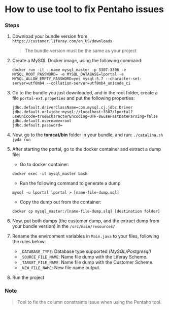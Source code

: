 # How to use tool to fix Pentaho issues

### Steps

1. Download your bundle version from `https://customer.liferay.com/en_US/downloads`
    > The bundle version must be the same as your project

2. Create a MySQL Docker image, using the following command:
    ```
    docker run -it --name mysql_master -p 3307:3306 -e MYSQL_ROOT_PASSWORD= -e MYSQL_DATABASE=lportal -e MYSQL_ALLOW_EMPTY_PASSWORD=yes mysql:5.7 --character-set-server=utf8mb4 --collation-server=utf8mb4_unicode_ci
    ```

3. Go to the bundle you just downloaded, and in the root folder, create a file `portal-ext.propeties` and put the following properties:
    ```
    jdbc.default.driverClassName=com.mysql.cj.jdbc.Driver
    jdbc.default.url=jdbc:mysql://localhost:3307/lportal?useUnicode=true&characterEncoding=UTF-8&useFastDateParsing=false
    jdbc.default.username=root
    jdbc.default.password=
    ```

4. Now, go to the **tomcat/bin** folder in your bundle, and run:
   ``
   ./catalina.sh jpda run
   `` 

5. After starting the portal, go to the docker container and extract a dump file:
   -  Go to docker container:
    ```
    docker exec -it mysql_master bash
    ```
    - Run the following command to generate a dump
    ```
    mysql -u lportal lportal > [name-file-dump.sql]
    ```
    - Copy the dump out from the container:
    ```
    docker cp mysql_master:/[name-file-dump.slq] [destination folder]
    ```

6. Now, put both dumps (the customer dump, and the extract dump from your bundle version) in the  `/src/main/resources/`

7. Rename the environment variables in `Main.java` to your files, following the rules below:
   - `_DATABASE_TYPE`: Database type supported _(MySQL/Postgresql)_
   - `_SOURCE_FILE_NAME`: Name file dump with the Liferay Scheme.
   - `_TARGET_FILE_NAME`: Name file dump with the Customer Scheme.
   - `_NEW_FILE_NAME`: New file name output.

8. Run the project

### Note
> Tool to fix the column constraints issue when using the Pentaho tool.
